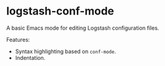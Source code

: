 # logstash-conf-mode

A basic Emacs mode for editing Logstash configuration files.

Features:

* Syntax highlighting based on `conf-mode`.
* Indentation.
